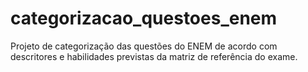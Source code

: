 # categorizacao_questoes_enem
Projeto de categorização das questões do ENEM de acordo com descritores e habilidades previstas da matriz de referência do exame.
